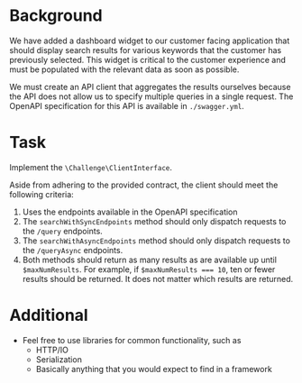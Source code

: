 # Background

We have added a dashboard widget to our customer facing application that should display search results for various
keywords that the customer has previously selected. This widget is critical to the customer experience and must be populated with the
relevant data as soon as possible.

We must create an API client that aggregates the results ourselves because the API does not allow us to specify 
multiple queries in a single request. The OpenAPI specification for this API is available in `./swagger.yml`.


# Task

Implement the `\Challenge\ClientInterface`.

Aside from adhering to the provided contract, the client should meet the following criteria:
1. Uses the endpoints available in the OpenAPI specification
2. The `searchWithSyncEndpoints` method should only dispatch requests to the `/query` endpoints.
3. The `searchWithAsyncEndpoints` method should only dispatch requests to the `/queryAsync` endpoints.
4. Both methods should return as many results as are available up until `$maxNumResults`. For example, if `$maxNumResults === 10`, ten or fewer results should be returned. It does not matter which results are returned.


# Additional

- Feel free to use libraries for common functionality, such as
  - HTTP/IO
  - Serialization
  - Basically anything that you would expect to find in a framework